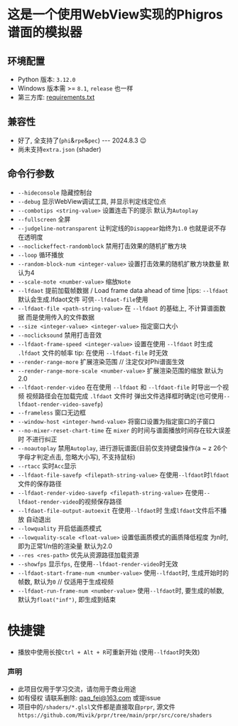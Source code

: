 # 这是一个使用WebView实现的Phigros谱面的模拟器

## 环境配置
- Python 版本: `3.12.0`
- Windows 版本需 >= `8.1`, `release` 也一样
- 第三方库: [requirements.txt](./requirements.txt)

## 兼容性
- 好了, 全支持了(`phi`&`rpe`&`pec`) --- 2024.8.3 😉
- 尚未支持`extra.json` (shader)

## 命令行参数
- `--hideconsole` 隐藏控制台
- `--debug` 显示WebView调试工具, 并显示判定线定位点
- `--combotips <string-value>` 设置连击下的提示 默认为`Autoplay`
- `--fullscreen` 全屏
- `--judgeline-notransparent` 让判定线的`Disappear`始终为`1.0` 也就是说不存在透明度
- `--noclickeffect-randomblock` 禁用打击效果的随机扩散方块
- `--loop` 循环播放
- `--random-block-num <integer-value>` 设置打击效果的随机扩散方块数量 默认为4
- `--scale-note <number-value>` 缩放`Note`
- `--lfdaot` 提前加载帧数据 / Load frame data ahead of time |tips: `--lfdaot`默认会生成.lfdaot文件 可供`--lfdaot-file`使用
- `--lfdaot-file <path-string-value>` 在 `--lfdaot` 的基础上, 不计算谱面数据 而是使用传入的文件数据
- `--size <integer-value> <integer-value>` 指定窗口大小
- `--noclicksound` 禁用打击音效
- `--lfdaot-frame-speed <integer-value>` 设置在使用 `--lfdaot` 时生成 `.lfdaot` 文件的帧率 tip: 在使用 `--lfdaot-file` 时无效
- `--render-range-more` 扩展渲染范围 // 注定仅对Phi谱面生效
- `--render-range-more-scale <number-value>` 扩展渲染范围的缩放 默认为2.0
- `--lfdaot-render-video` 在在使用 `--lfdaot` 和 `--lfdaot-file` 时导出一个视频 视频路径会在加载完成 `.lfdaot` 文件时 弹出文件选择框时确定(也可使用`--lfdaot-render-video-savefp`)
- `--frameless` 窗口无边框
- `--window-host <integer-hwnd-value>` 将窗口设置为指定窗口的子窗口
- `--no-mixer-reset-chart-time` 在 `mixer` 的时间与谱面播放时间存在较大误差时 不进行纠正
- `--noautoplay` 禁用`Autoplay`, 进行游玩谱面(目前仅支持键盘操作(a ~ z 26个字母才判定点击, 忽略大小写), 不支持鼠标)
- `--rtacc` 实时`Acc`显示
- `--lfdaot-file-savefp <filepath-string-value>` 在使用`--lfdaot`时`lfdaot`文件的保存路径
- `--lfdaot-render-video-savefp <filepath-string-value>` 在使用`--lfdaot-render-video`的视频保存路径
- `--lfdaot-file-output-autoexit` 在使用`--lfdaot`时 生成`lfdaot`文件后不播放 自动退出
- `--lowquality` 开启低画质模式
- `--lowquality-scale <float-value>` 设置低画质模式的画质降低程度 为n时, 即为正常1/n倍的渲染量 默认为2.0
- `--res <res-path>` 优先从资源路径加载资源
- `--showfps` 显示`fps`, 在使用`--lfdaot-render-video`时无效
- `--lfdaot-start-frame-num <number-value>` 使用`--lfdaot`时, 生成开始时的帧数, 默认为`0` // 仅适用于生成视频
- `--lfdaot-run-frame-num <number-value>` 使用`--lfdaot`时, 要生成的帧数, 默认为`float("inf")`, 即生成到结束

# 快捷键
- 播放中使用长按`Ctrl + Alt + R`可重新开始 (使用`--lfdaot`时失效)

### 声明
- 此项目仅用于学习交流，请勿用于商业用途
- 如有侵权 请联系删除: qaq_fei@163.com 或提issue
- 项目中的`/shaders/*.glsl`文件都是直接取自`prpr`, 源文件`https://github.com/Mivik/prpr/tree/main/prpr/src/core/shaders`